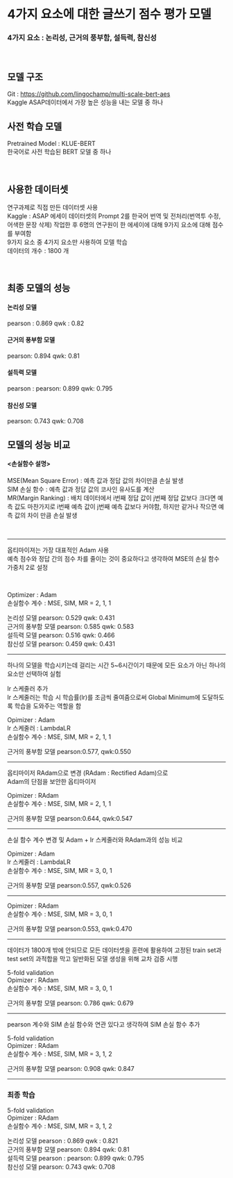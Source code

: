 # 4가지 요소에 대한 글쓰기 점수 평가 모델
### 4가지 요소 : 논리성, 근거의 풍부함, 설득력, 참신성

<br>

## 모델 구조 

Git : https://github.com/lingochamp/multi-scale-bert-aes <br>
Kaggle ASAP데이터에서 가장 높은 성능을 내는 모델 중 하나 <br>

## 사전 학습 모델
Pretrained Model : KLUE-BERT <br>
한국어로 사전 학습된 BERT 모델 중 하나

<br>

## 사용한 데이터셋
연구과제로 직접 만든 데이터셋 사용 <br>
Kaggle : ASAP 에세이 데이터셋의 Prompt 2를 한국어 번역 및 전처리(번역투 수정, 어색한 문장 삭제) 작업한 후 6명의 연구원이 한 에세이에 대해 9가지 요소에 대해 점수를 부여함 <br>
9가지 요소 중 4가지 요소만 사용하여 모델 학습 <br>
데이터의 개수 : 1800 개

<br>

## 최종 모델의 성능

#### 논리성 모델 
pearson : 0.869 qwk : 0.82 <br>


#### 근거의 풍부함 모델 <br>
pearson: 0.894 qwk: 0.81 <br>


#### 설득력 모델 <br>
pearson : pearson: 0.899 qwk: 0.795 <br>


#### 참신성 모델 <br>
pearson: 0.743 qwk: 0.708 <br>


## 모델의 성능 비교

#### <손실함수 설명>

MSE(Mean Square Error) : 예측 값과 정답 값의 차이만큼 손실 발생 <br>
SIM 손실 함수 : 예측 값과 정답 값의 코사인 유사도를 계산 <br>
MR(Margin Ranking) : 배치 데이터에서 i번째 정답 값이 j번째 정답 값보다 크다면 예측 값도 마찬가지로 i번째 예측 값이 j번째 예측 값보다 커야함, 하지만 같거나 작으면 예측 값의 차이 만큼 손실 발생

<br>

-----


옵티마이져는 가장 대표적인 Adam 사용 <br>
예측 점수와 정답 간의 점수 차를 줄이는 것이 중요하다고 생각하여 MSE의 손실 함수 가중치 2로 설정 <br>

<br>

Optimizer : Adam <br>
손실함수 계수 : MSE, SIM, MR = 2, 1, 1 <br>

논리성 모델       pearson: 0.529 	 qwk: 0.431 <br>
근거의 풍부함 모델 pearson: 0.585 	 qwk: 0.583 <br>
설득력 모델       pearson: 0.516 	 qwk: 0.466 <br>
참신성 모델       pearson: 0.459 	 qwk: 0.431 <br>

-----

하나의 모델을 학습시키는데 걸리는 시간 5~6시간이기 때문에 모든 요소가 아닌 하나의 요소만 선택하여 실험 <br>


lr 스케줄러 추가 <br>
lr 스케줄러는 학습 시 학습률(lr)를 조금씩 줄여줌으로써 Global Minimum에 도달하도록 학습을 도와주는 역할을 함 <br>

Opimizer : Adam <br>
lr 스케줄러 : LambdaLR <br>
손실함수 계수 : MSE, SIM, MR = 2, 1, 1 <br>

근거의 풍부함 모델  pearson:0.577, qwk:0.550 <br>

-----------

옵티마이저 RAdam으로 변경 (RAdam : Rectified Adam)으로 <br>
Adam의 단점을 보안한 옵티마이저


Opimizer : RAdam <br>
손실함수 계수 : MSE, SIM, MR = 2, 1, 1 <br>

근거의 풍부함 모델  pearson:0.644, qwk:0.547 <br>


-----

손실 함수 계수 변경 및 Adam + lr 스케줄러와 RAdam과의 성능 비교 <br>


Opimizer : Adam <br>
lr 스케줄러 : LambdaLR <br>
손실함수 계수 : MSE, SIM, MR = 3, 0, 1 <br>

근거의 풍부함 모델 pearson:0.557, qwk:0.526 <br>


----

Opimizer : RAdam <br>
손실함수 계수 : MSE, SIM, MR = 3, 0, 1 <br>

근거의 풍부함 모델 pearson:0.553, qwk:0.470 <br>


------

데이터가 1800개 밖에 안되므로 모든 데이터셋을 훈련에 활용하여 고정된 train set과 test set의 과적합을 막고 일반화된 모델 생성을 위해 교차 검증 시행

5-fold validation <br>
Opimizer : RAdam <br>
손실함수 계수 : MSE, SIM, MR = 3, 0, 1 <br>

근거의 풍부함 모델 pearson: 0.786 qwk: 0.679 <br>


-----------

pearson 계수와 SIM 손실 함수와 연관 있다고 생각하여 SIM 손실 함수 추가 <br>


5-fold validation <br>
Opimizer : RAdam <br>
손실함수 계수 : MSE, SIM, MR = 3, 1, 2 <br>

근거의 풍부함 모델 pearson: 0.908 qwk: 0.847 <br>


------
### 최종 학습 



5-fold validation <br>
Opimizer : RAdam <br>
손실함수 계수 : MSE, SIM, MR = 3, 1, 2 <br>


논리성 모델      pearson : 0.869 qwk : 0.821 <br>
근거의 풍부함 모델 pearson: 0.894 qwk: 0.81 <br>
설득력 모델       pearson : pearson: 0.899 qwk: 0.795 <br>
참신성 모델       pearson: 0.743 qwk: 0.708  <br>




